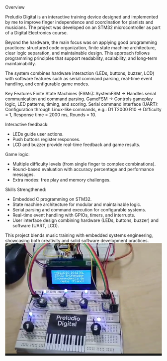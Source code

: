 Overview

Preludio Digital is an interactive training device designed and implemented by me to improve finger independence and coordination for pianists and musicians. The project was developed on an STM32 microcontroller as part of a Digital Electronics course.

Beyond the hardware, the main focus was on applying good programming practices: structured code organization, finite state machine architecture, clear logic separation, and maintainable design. This approach follows programming principles that support readability, scalability, and long-term maintainability.

The system combines hardware interaction (LEDs, buttons, buzzer, LCD) with software features such as serial command parsing, real-time event handling, and configurable game modes.

Key Features
Finite State Machines (FSMs):
SystemFSM → Handles serial communication and command parsing.
GameFSM → Controls gameplay logic, LED patterns, timing, and scoring.
Serial command interface (UART):
Configuration through Linux-like commands, e.g.: D1 T2000 R10
→ Difficulty = 1, Response time = 2000 ms, Rounds = 10.

Interactive feedback:
- LEDs guide user actions.
- Push buttons register responses.
- LCD and buzzer provide real-time feedback and game results.

Game logic:
- Multiple difficulty levels (from single finger to complex combinations).
- Round-based evaluation with accuracy percentage and performance messages.
- Extra modes: free play and memory challenges.

Skills Strengthened:
- Embedded C programming on STM32.
- State machine architecture for modular and maintainable logic.
- Serial parsing and command execution for configurable systems.
- Real-time event handling with GPIOs, timers, and interrupts.
- User interface design combining hardware (LEDs, buttons, buzzer) and software (UART, LCD).

This project blends music training with embedded systems engineering, showcasing both creativity and solid software development practices.
![Demo del taxímetro](PreludioDigitalM.png)
